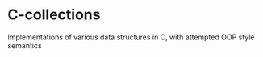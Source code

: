 # C-collections
Implementations of various data structures in C, with attempted OOP style semantics
